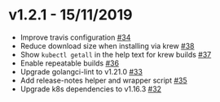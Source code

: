 v1.2.1 - 15/11/2019
==

* Improve travis configuration [#34](https://github.com/corneliusweig/ketall/pull/34)
* Reduce download size when installing via krew [#38](https://github.com/corneliusweig/ketall/pull/38)
* Show `kubectl getall` in the help text for krew builds [#37](https://github.com/corneliusweig/ketall/pull/37)
* Enable repeatable builds [#36](https://github.com/corneliusweig/ketall/pull/36)
* Upgrade golangci-lint to v1.21.0 [#33](https://github.com/corneliusweig/ketall/pull/33)
* Add release-notes helper and wrapper script [#35](https://github.com/corneliusweig/ketall/pull/35)
* Upgrade k8s dependencies to v1.16.3 [#32](https://github.com/corneliusweig/ketall/pull/32)
